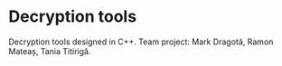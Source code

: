 # Decryption tools
Decryption tools designed in C++.
Team project: Mark Dragotă, Ramon Mateaș, Tania Titirigă.

